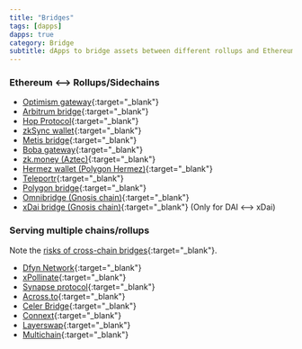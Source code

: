```yaml
---
title: "Bridges"
tags: [dapps]
dapps: true
category: Bridge
subtitle: dApps to bridge assets between different rollups and Ethereum, or between different layer 1 chains.
---
```


### Ethereum <--> Rollups/Sidechains

- [Optimism gateway](https://gateway.optimism.io/){:target="_blank"}
- [Arbitrum bridge](https://bridge.arbitrum.io/){:target="_blank"}
- [Hop Protocol](https://hop.exchange){:target="_blank"}
- [zkSync wallet](https://wallet.zksync.io/){:target="_blank"}
- [Metis bridge](https://bridge.metis.io/home){:target="_blank"}
- [Boba gateway](https://gateway.boba.network/){:target="_blank"}
- [zk.money (Aztec)](https://zk.money/){:target="_blank"}
- [Hermez wallet (Polygon Hermez)](https://wallet.hermez.io/login){:target="_blank"}
- [Teleportr](https://portr.xyz/){:target="_blank"}
- [Polygon bridge](https://wallet.polygon.technology/login?next=%2Fbridge%2F){:target="_blank"}
- [Omnibridge (Gnosis chain)](https://omni.xdaichain.com/bridge){:target="_blank"}
- [xDai bridge (Gnosis chain)](https://bridge.xdaichain.com/){:target="_blank"} (Only for DAI <--> xDai)

### Serving multiple chains/rollups

Note the [risks of cross-chain bridges](https://twitter.com/vitalikbuterin/status/1479501366192132099){:target="_blank"}.

- [Dfyn Network](https://www.dfyn.network/){:target="_blank"}
- [xPollinate](https://xpollinate.io/){:target="_blank"}
- [Synapse protocol](https://synapseprotocol.com/landing){:target="_blank"}
- [Across.to](https://across.to/){:target="_blank"}
- [Celer Bridge](https://cbridge.celer.network){:target="_blank"}
- [Connext](https://www.connext.network/){:target="_blank"}
- [Layerswap](https://www.layerswap.io/){:target="_blank"}
- [Multichain](https://multichain.org/){:target="_blank"}
